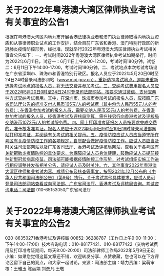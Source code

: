 # 关于2022年粤港澳大湾区律师执业考试有关事宜的公告1

根据在粤港澳大湾区内地九市开展香港法律执业者和澳门执业律师取得内地执业资质和从事律师职业试点的工作安排，结合目前广东省和香港、澳门特别行政区的新冠肺炎疫情防控形势，经批准，现就举行2022年粤港澳大湾区律师执业考试相关事宜公告如下：一、考试时间2022年粤港澳大湾区律师执业考试如期举行，时间为2022年6月11日。试卷一：6月11日上午9:00-12:00，考试时间180分钟。试卷二：6月11日下午14:00-17:00，考试时间180分钟。二、考试地点本次考试考场设在广东省深圳市、珠海市和香港特别行政区。报名人员应于2022年5月20日0时至24日24时登录司法部网站（www.moj.gov.cn），重新选择考试地点。逾期未重新选择考试地点的报名人员，将无法交费并参加考试。三、交纳考试费用报名人员应于2022年5月20日0时至24日24时登录司法部网站，按要求通过微信、支付宝两种方式交纳考试费用。其中，在深圳市、珠海市参加考试的报名人员，应按照广东省司法厅公告的标准支付人民币165元/人的考试费（其中包含人民币55元/人的考务费）；在香港参加考试的报名人员，需要交纳人民币55元/人的考务费。在香港参加考试的报名人员，经香港考试及评核局测算，需在线另行向香港考试及评核局交纳港币1072元/人的考试服务费。四、网上打印准考证报名人员按要求完成交费的，准予核发准考证。报名人员应于2022年6月6日9时至10日18时登录司法部网站打印准考证，并阅读有关考试的相关提示。五、疫情防控应试人员应当遵守所在考区有关疫情防控工作的各项规定，自觉配合做好疫情防控工作。应试人员应当及时关注司法部网站以及广东省司法厅、香港考试及评核局网站，查看关于各考区有关新冠肺炎疫情防控的具体要求。为保障应试人员身体健康，鼓励应试人员提前接种新型冠状病毒疫苗。司法部可能根据疫情防控工作形势，对考试组织实施工作进行相应调整并发布相关公告，请应试人员及时关注。六、其他事宜2022年粤港澳大湾区律师执业考试内容、成绩公布及核查等事宜，按照2021年12月公布的《中华人民共和国司法部公告》（第9号）执行。关于考试其他具体要求，应试人员可登录司法部网站查看或向司法部、广东省司法厅、香港考试及评核局咨询。考试咨询电话：司法部                    010-65153050广东省司法厅       

# 关于2022年粤港澳大湾区律师执业考试有关事宜的公告2

  020-86350271香港考试及评核局  00852-36288787（工作日上午9:00-11:30；下午14:00-17:00）技术咨询电话：010-88177421、010-88177422（交纳考试费用及打印准考证期间，每天8:00-20:00）司法部律师工作局2022年5月9日无讼小编：如果您觉得这篇文章还不错，欢迎转发分享、点赞收藏，您也可以在下方评论区留下自己的观点，和大家一起讨论。来源：司法部主编：靖力责编：梁萌审核：王雅玉 陈丽娟 刘逸凡 王敬

